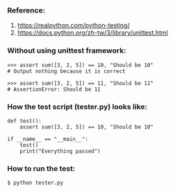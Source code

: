 ### Reference:
1. https://realpython.com/python-testing/
2. https://docs.python.org/zh-tw/3/library/unittest.html

### Without using unittest framework:
```
>>> assert sum([3, 2, 5]) == 10, "Should be 10"
# Output nothing because it is correct
```
```
>>> assert sum([3, 2, 5]) == 11, "Should be 11"
# AssertionError: Should be 11
```

### How the test script (tester.py) looks like:
```
def test():
    assert sum([3, 2, 5]) == 10, "Should be 10"

if __name__ == "__main__":
    test()
    print("Everything passed")
```
### How to run the test:
```
$ python tester.py
```
